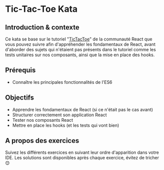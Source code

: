 # Tic-Tac-Toe Kata

## Introduction & contexte

Ce kata se base sur le tutoriel "[TicTacToe](https://fr.reactjs.org/tutorial/tutorial.html)" de la communauté React 
que vous pouvez suivre afin d'appréhender les fondamentaux de React, avant
d'aborder des sujets qui n'étaient pas présents dans le tutoriel 
comme les tests unitaires sur nos composants, ainsi que la mise en place des hooks. 

## Prérequis

- Connaître les principales fonctionnalités de l'ES6

## Objectifs

- Apprendre les fondamentaux de React (si ce n'était pas le cas avant)
- Structurer correctement son application React
- Tester nos composants React
- Mettre en place les hooks (et les tests qui vont bien)

## A propos des exercices

Suivez les différents exercices en suivant leur ordre d'apparition dans votre IDE. Les solutions sont disponibles après chaque exercice, évitez de tricher :blush:
